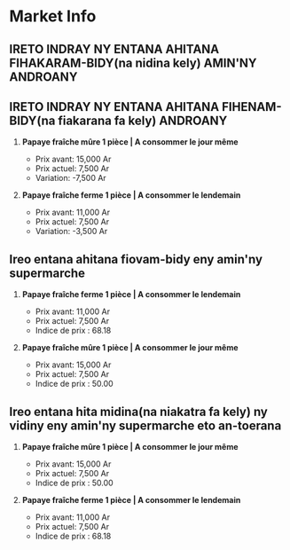 # Market Info

## IRETO INDRAY NY ENTANA AHITANA FIHAKARAM-BIDY(na nidina kely) AMIN'NY ANDROANY

## IRETO INDRAY NY ENTANA AHITANA FIHENAM-BIDY(na fiakarana fa kely) ANDROANY

1. **Papaye fraîche mûre 1 pièce | A consommer le jour même**
   - Prix avant: 15,000 Ar
   - Prix actuel: 7,500 Ar
   - Variation: -7,500 Ar

2. **Papaye fraîche ferme 1 pièce | A consommer le lendemain**
   - Prix avant: 11,000 Ar
   - Prix actuel: 7,500 Ar
   - Variation: -3,500 Ar

## Ireo entana ahitana fiovam-bidy eny amin'ny supermarche

1. **Papaye fraîche ferme 1 pièce | A consommer le lendemain**
   - Prix avant: 11,000 Ar
   - Prix actuel: 7,500 Ar
   - Indice de prix : 68.18

2. **Papaye fraîche mûre 1 pièce | A consommer le jour même**
   - Prix avant: 15,000 Ar
   - Prix actuel: 7,500 Ar
   - Indice de prix : 50.00

## Ireo entana hita midina(na niakatra fa kely) ny vidiny eny amin'ny supermarche eto an-toerana

1. **Papaye fraîche mûre 1 pièce | A consommer le jour même**
   - Prix avant: 15,000 Ar
   - Prix actuel: 7,500 Ar
   - Indice de prix : 50.00

2. **Papaye fraîche ferme 1 pièce | A consommer le lendemain**
   - Prix avant: 11,000 Ar
   - Prix actuel: 7,500 Ar
   - Indice de prix : 68.18

